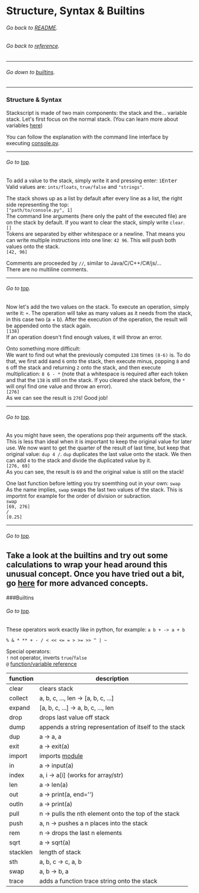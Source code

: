 # Structure, Syntax & Builtins
###### Go back to [README](../../README.md).
###### Go back to [reference](../reference.md).

---

###### Go down to [builtins](#builtins).

---

### Structure & Syntax
Stackscript is made of two main components: the stack and the... variable stack.
Let's first focus on the normal stack. (You can learn more about variables [here](variables_modules.md))

You can follow the explanation with the command line interface by executing [console.py](../../console.py).

---
###### Go to [top](#Structure--Syntax---Builtins).
To add a value to the stack, simply write it and pressing enter:
`1`<kbd>Enter</kbd><br>
Valid values are: `ints/floats`, `true/false` and `"strings"`.

The stack shows up as a list by default after every line as a list, the right side representing the top: <br>
`["path/to/console.py", 1]`
<br>
The command line arguments (here only the paht of the executed file) are on the stack by default.
If you want to clear the stack, simply write `clear`.<br>
`[]`<br>
Tokens are separated by either whitespace or a newline. That means you can write multiple instructions into one line:
`42 96`. This will push both values onto the stack.<br>
`[42, 96]`

Comments are proceeded by `//`, similar to Java/C/C++/C#/js/...<br>
There are no multiline comments.

---
###### Go to [top](#top).
Now let's add the two values on the stack. To execute an operation, simply write it: `+`.
The operation will take as many values as it needs from the stack, in this case two (a + b).
After the execution of the operation, the result will be appended onto the stack again.<br>
`[138]`<br>
If an operation doesn't find enough values, it will throw an error.

Onto something more difficult:<br>
We want to find out what the previously computed `138` times `(8-6)` is. To do that, we first add `8`and `6` onto the stack,
then execute minus, popping `8` and `6` off the stack and returning `2` onto the stack, and then execute multiplication:
`8 6 - *` (note that a whitespace is required after each token and that the `138` is still on the stack. If you cleared she stack before, the `*` will onyl find one value and throw an error).<br>
`[276]`<br>
As we can see the result is `276`! Good job!

---
###### Go to [top](#top).
As you might have seen, the operations pop their arguments off the stack.
This is less than ideal when it is important to keep the original value for later use.
We now want to get the quarter of the result of last time, but keep that original value:
`dup 4 /`. `dup` duplicates the last value onto the stack. We then can add `4` to the stack and divide the duplicated value by it.<br>
`[276, 69]`<br>
As you can see, the result is `69` and the original value is still on the stack!

One last function before letting you try soemthing out in your own: `swap`<br>
As the name implies, `swap` swaps the last two values of the stack. This is importnt for example for the 
order of division or subraction.<br>
`swap`<br>
`[69, 276]`<br>
`/`<br>
`[0.25]`<br>

---
###### Go to [top](#top).
Take a look at the builtins and try out some calculations to wrap your head around this unusual concept.
Once you have tried out a bit, go [here](variables_modules.md) for more advanced concepts.
---
###<a id="builtins"/>Builtins
###### Go to [top](#top).
These operators work exactly like in python, for example: `a b + -> a + b`

`% & * ** + - / < << <= = > >= >> ^ | ~`

Special operators:<br>
`!` not operator, inverts `true`/`false`<br>
`@` [function/variable reference](program_flow.md#fps)

| function  | description |
| --------- | --------- |
| clear     | clears stack |
| collect   | a, b, c, ..., len -> [a, b, c, ...] |
| expand    | [a, b, c, ...] -> a, b, c, ..., len |
| drop      | drops last value off stack |
| dump      | appends a string representation of itself to the stack |
| dup       | a -> a, a |
| exit      | a -> exit(a) |
| import    | imports [module](variables_modules.md) |
| in        | a -> input(a) |
| index     | a, i -> a[i] (works for array/str) |
| len       | a -> len(a) |
| out       | a -> print(a, end='') |
| outln     | a -> print(a) |
| pull      | n -> pulls the nth element onto the top of the stack |
| push      | a, n -> pushes a n places into the stack |
| rem       | n -> drops the last n elements |
| sqrt      | a -> sqrt(a) |
| stacklen  | length of stack |
| sth       | a, b, c -> c, a, b |
| swap      | a, b -> b, a |
| trace     | adds a function trace string onto the stack |